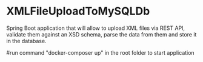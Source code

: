 # XMLFileUploadToMySQLDb
Spring Boot application that will allow to upload XML files via REST API, validate them against an XSD schema, parse the data from them and store it in the database.

#run command "docker-composer up" in the root folder to start application